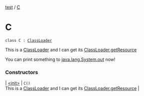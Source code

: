 [test](../index.md) / [C](./index.md)

# C

`class C : `[`ClassLoader`](http://docs.oracle.com/javase/6/docs/api/java/lang/ClassLoader.html)

This is a [ClassLoader](http://docs.oracle.com/javase/6/docs/api/java/lang/ClassLoader.html) and I can get its [ClassLoader.getResource](http://docs.oracle.com/javase/6/docs/api/java/lang/ClassLoader.html#getResource(java.lang.String))

You can print something to [java.lang.System.out](http://docs.oracle.com/javase/6/docs/api/java/lang/System.html#out) now!

### Constructors

| [&lt;init&gt;](-init-.md) | `C()`<br>This is a [ClassLoader](http://docs.oracle.com/javase/6/docs/api/java/lang/ClassLoader.html) and I can get its [ClassLoader.getResource](http://docs.oracle.com/javase/6/docs/api/java/lang/ClassLoader.html#getResource(java.lang.String)) |

